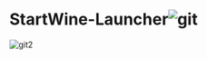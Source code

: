# StartWine-Launcher![git](https://user-images.githubusercontent.com/85447162/154725576-8ce72c10-d357-46c3-a846-f69422c82e92.png)
![git2](https://user-images.githubusercontent.com/85447162/154725584-7ba042ef-2656-40fb-b29b-6aad69909597.png)
